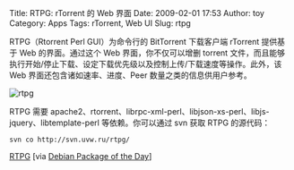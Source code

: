 Title: RTPG: rTorrent 的 Web 界面
Date: 2009-02-01 17:53
Author: toy
Category: Apps
Tags: rTorrent, Web UI
Slug: rtpg

RTPG（Rtorrent Perl GUI）为命令行的 BitTorrent 下载客户端 rTorrent
提供基于 Web 的界面。通过这个 Web 界面，你不仅可以增删 torrent
文件，而且能够执行开始/停止下载、设定下载优先级以及控制上传/下载速度等操作。此外，该
Web 界面还包含诸如速率、进度、Peer 数量之类的信息供用户参考。

![rtpg](http://i.linuxtoy.org/images/2009/02/rtpg.png)

RTPG 需要
apache2、rtorrent、librpc-xml-perl、libjson-xs-perl、libjs-jquery、libtemplate-perl
等依赖。你可以通过 svn 获取 RTPG 的源代码：

`svn co http://svn.uvw.ru/rtpg/`

[RTPG](http://rtpg.uvw.ru/) [via [Debian Package of the
Day](http://debaday.debian.net/2009/02/01/wip-rtpg-www-please-your-dearest-with-rtorrents-power/)]
